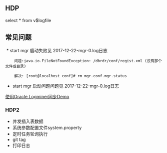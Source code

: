 ## HDP

  select * from v$logfile

## 常见问题

  * start mgr 启动失败见 2017-12-22-mgr-0.log日志
      
        问题:java.io.FileNotFoundException: /dbrdr/conf/regist.xml (没有那个文件或目录) 
    
        解决: [root@localhost conf]# rm mgr.conf.mgr.status            
      	
        
  * start mgr 启动问题问题见 2017-12-22-mgr-0.log日志
        

  [使用Oracle Logminer同步Demo](http://www.cnblogs.com/shishanyuan/p/3142713.html)

###  HDP2

  * 并发插入表数据
  * 系统参数配置文件system.property
  * 定时任务轮询执行
  * git tag
  * 打印日志

